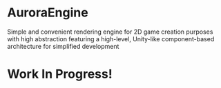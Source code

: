 # AuroraEngine
Simple and convenient rendering engine for 2D game creation purposes with high abstraction featuring a high-level, Unity-like component-based architecture for simplified development

# Work In Progress!
